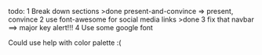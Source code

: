 todo:
1 Break down sections >done
	present-and-convince => present, convince
2 use font-awesome for social media links >done
3 fix that navbar ==> major key alert!!!
4 Use some google font


Could use help with color palette :(